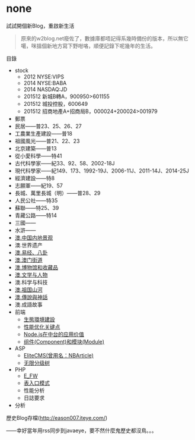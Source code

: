# none
試試開個新Blog，重啟新生活

> 原來的w2blog.net廢佐了，數據庫都唔記得系幾時備份的版本，所以無它噶，咪搵個新地方寫下野咁咯，順便記錄下呢幾年的生活。

目錄
* stock
  * 2012 NYSE:VIPS
  * 2014 NYSE:BABA
  * 2014 NASDAQ:JD
  * 201512 新城B轉A，900950>601155
  * 201512 城投控股，600649
  * 201512 招商地產A+招商局B，000024+200024>001979
* 郵票
 * 民居——普23、25、26、27
 * 工農業生產建設——普18
 * 祖國風光——普21、22、23
 * 北京建築——普13
 * 從小愛科學——特41
 * 古代科學家——紀33、92、58、2002-18J
 * 現代科學家——紀149、173、1992-19J、2006-11J、2011-14J、2014-25J
 * 經濟建設——特8
 * 志願軍——紀19、57
 * 長城、萬里長城（明）——普28、29
 * 人民公社——特35
 * 蘇聯——特25、39
 * 青藏公路——特14
 * 三國——
 * 水滸——
 * [澳.中国内地景观](https://github.com/eason007/none/blob/master/philately/mac.zhongguo-neidi-jingguan.md)
 * 澳.世界遗产
 * [澳.易经、八卦](https://github.com/eason007/none/blob/master/philately/mac.yijing-bagua.md)
 * [澳.澳门街道](https://github.com/eason007/none/blob/master/philately/mac.aomen-jiedao.md)
 * [澳.博物馆和收藏品](https://github.com/eason007/none/blob/master/philately/mac.bowuguan-shoucangpin.md)
 * [澳.文学与人物](https://github.com/eason007/none/blob/master/philately/mac.wenxue-renwu.md)
 * 澳.科学与科技
 * [澳.祖国山河](https://github.com/eason007/none/blob/master/philately/mac.zuguo-shanhe.md)
 * [澳.傳說與神話](https://github.com/eason007/none/blob/master/philately/mac.chuanshuo-shenhua.md)
 * 澳.成語故事
* 前端
  * [生態環境建設](https://github.com/eason007/none/blob/master/frontend/environment-building.md)
  * [性能优化关键点](https://github.com/eason007/none/blob/master/frontend/profile-keypoint.md)
  * [Node.js在中台的应用价值](https://github.com/eason007/none/blob/master/frontend/nodejs-4-midway.md)
  * [组件(Component)和模块(Module)](https://github.com/eason007/none/blob/master/frontend/component-or-module.md)
* ASP
  * [EliteCMS(曾用名：NBArticle)](https://github.com/eason007/nbarticle)
  * [无限分级树](https://github.com/eason007/none/blob/master/asp/tree.md)
* PHP
  * [E_FW](https://github.com/eason007/e-fw)
  * [表入口模式](https://github.com/eason007/none/blob/master/php/table-data-gateway.md)
  * 性能分析
  * 日誌要求
* 分析

歷史Blog存檔(http://eason007.iteye.com/)

——幸好當年用rss同步到javaeye，要不然什麼鬼歷史都沒鳥。。。
